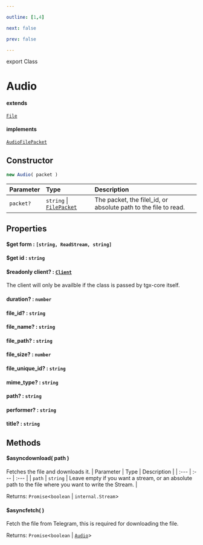 ```yaml
---

outline: [1,4]

next: false

prev: false

---
```


export Class
# Audio
#### extends
 [`File`](./File.md)
#### implements
 [`AudioFilePacket`](../interfaces/AudioFilePacket.md)

## Constructor
 ```ts
 new Audio( packet )
 ```
 
 | Parameter | Type | Description |
| :--- | :--- | :--- |
| `packet?` | `string` \| [`FilePacket`](../interfaces/FilePacket.md) | The packet, the filel_id, or absolute path to the file to read. |

## Properties

#### $get form : `[string, ReadStream, string]`

#### $get id : `string`

#### $readonly client? : [`Client`](./Client.md)
 The client will only be availble if the class is passed by tgx-core itself.

#### duration? : `number`

#### file_id? : `string`

#### file_name? : `string`

#### file_path? : `string`

#### file_size? : `number`

#### file_unique_id? : `string`

#### mime_type? : `string`

#### path? : `string`

#### performer? : `string`

#### title? : `string`

## Methods

#### $asyncdownload( path )
Fetches the file and downloads it.
| Parameter | Type | Description |
| :--- | :--- | :--- |
| `path` | `string` | Leave empty if you want a stream, or an absolute path to the file where you want to write the Stream. |

Returns: `Promise`\<`boolean` \| `internal.Stream`\>

#### $asyncfetch( )
Fetch the file from Telegram, this is required for downloading the file.

Returns: `Promise`\<`boolean` \| [`Audio`](./Audio.md)\>
